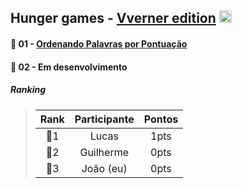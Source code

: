 ## Hunger games - [**Vverner edition**](https://vverner.com) <img src ="https://vverner.com/wp-content/uploads/2023/01/cropped-vverner-favicon.png" width="20px" />

#### 📌 01 - [**Ordenando Palavras por Pontuação**](https://github.com/NE-Sander/vverner-challenges/blob/main/01-desafio-vverner.py)
#### 📌 02 - **Em desenvolvimento**


##### Ranking

>Rank | Participante    | Pontos
>:---:|:--------------:|:--------:
> 🥇1 |Lucas           | 1pts
> 🥈2 |Guilherme       | 0pts
> 🥉3 |João (eu)       | 0pts
